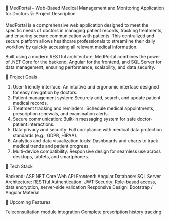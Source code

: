 💼 MedPortal – Web-Based Medical Management and Monitoring Application for Doctors
 🩺 Project Description

MedPortal is a comprehensive web application designed to meet the specific needs of doctors in managing patient records, tracking treatments, and ensuring secure communication with patients. This centralized and secure platform allows healthcare professionals to streamline their daily workflow by quickly accessing all relevant medical information.

Built using a modern RESTful architecture, MedPortal combines the power of .NET Core for the backend, Angular for the frontend, and SQL Server for data management, ensuring performance, scalability, and data security.

 🎯 Project Goals

1. User-friendly interface: An intuitive and ergonomic interface designed for easy navigation by doctors.
2. Patient management system: Securely add, search, and update patient medical records.
3. Treatment tracking and reminders: Schedule medical appointments, prescription renewals, and examination alerts.
4. Secure communication: Built-in messaging system for safe doctor-patient interactions.
5. Data privacy and security: Full compliance with medical data protection standards (e.g., GDPR, HIPAA).
6. Analytics and data visualization tools: Dashboards and charts to track medical trends and patient progress.
7. Multi-device compatibility: Responsive design for seamless use across desktops, tablets, and smartphones.


 🧰 Tech Stack

Backend: ASP.NET Core Web API
Frontend: Angular
Database: SQL Server
Architecture: RESTful
Authentication: JWT 
Security: Role-based access, data encryption, server-side validation
Responsive Design: Bootstrap / Angular Material


🚀 Upcoming Features

 Teleconsultation module integration
 Complete prescription history tracking





